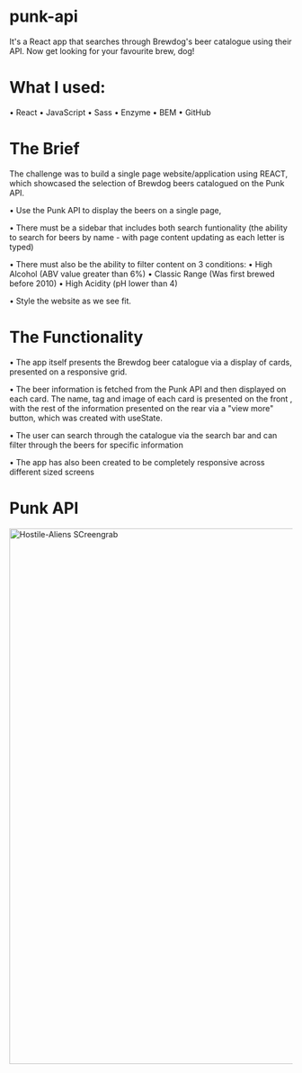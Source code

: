 # punk-api
It's a React app that searches through Brewdog's beer catalogue using their API. Now get looking for your favourite brew, dog! 

# What I used:
•	React
•	JavaScript
•	Sass
•	Enzyme
•	BEM
•	GitHub

# The Brief
The challenge was to build a single page website/application using REACT, which showcased the selection of Brewdog beers catalogued on the Punk API. 

• Use the Punk API to display the beers on a single page, 

• There must be a sidebar that includes both search funtionality (the ability to search for beers by name - with page content updating as each letter is typed) 

• There must also be the ability to filter content on 3 conditions:
    • High Alcohol (ABV value greater than 6%)
    • Classic Range (Was first brewed before 2010)
    • High Acidity (pH lower than 4)

• Style the website as we see fit.

# The Functionality
•	The app itself presents the Brewdog beer catalogue via a display of cards, presented on a responsive grid. 

•	The beer information is fetched from the Punk API and then displayed on each card. The name, tag and image of each card is presented on the front , with the rest of the information presented on the rear via a "view more" button, which was created with useState.

•	The user can search through the catalogue via the search bar and can filter through the beers for specific information

•	The app has also been created to be completely responsive across different sized screens

# Punk API
<img width="952" alt="Hostile-Aliens SCreengrab" src="https://user-images.githubusercontent.com/93707792/167137234-4adbc1ce-74e4-4b49-8fc5-e675622a7a93.png">
